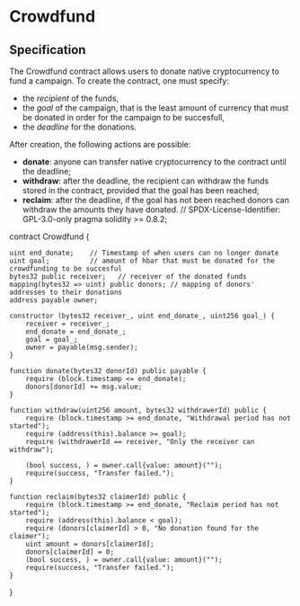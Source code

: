# Crowdfund

## Specification

The Crowdfund contract allows users to donate native cryptocurrency to
fund a campaign.
To create the contract, one must specify:
- the *recipient* of the funds,
- the *goal* of the campaign, that is the least amount of currency that
must be donated in order for the campaign to be succesfull,
- the *deadline* for the donations.

After creation, the following actions are possible:
- **donate**: anyone can transfer native cryptocurrency to the contract
until the deadline;
- **withdraw**: after the deadline, the recipient can withdraw the funds
stored in the contract, provided that the goal has been reached;
- **reclaim**: after the deadline, if the goal has not been reached
donors can withdraw the amounts they have donated.
// SPDX-License-Identifier: GPL-3.0-only
pragma solidity >= 0.8.2;

contract Crowdfund {

    uint end_donate;    // Timestamp of when users can no longer donate
    uint goal;          // amount of hbar that must be donated for the crowdfunding to be succesful
    bytes32 public receiver;   // receiver of the donated funds
    mapping(bytes32 => uint) public donors; // mapping of donors' addresses to their donations
    address payable owner;

    constructor (bytes32 receiver_, uint end_donate_, uint256 goal_) {
        receiver = receiver_;
        end_donate = end_donate_;
        goal = goal_;
        owner = payable(msg.sender);
    }
    
    function donate(bytes32 donorId) public payable {
        require (block.timestamp <= end_donate);
        donors[donorId] += msg.value;
    }

    function withdraw(uint256 amount, bytes32 withdrawerId) public {
        require (block.timestamp >= end_donate, "Withdrawal period has not started");
        require (address(this).balance >= goal);
        require (withdrawerId == receiver, "Only the receiver can withdraw");

        (bool success, ) = owner.call{value: amount}("");
        require(success, "Transfer failed.");
    }
    
    function reclaim(bytes32 claimerId) public {
        require (block.timestamp >= end_donate, "Reclaim period has not started");
        require (address(this).balance < goal);
        require (donors[claimerId] > 0, "No donation found for the claimer");
        uint amount = donors[claimerId];
        donors[claimerId] = 0;
        (bool success, ) = owner.call{value: amount}("");
        require(success, "Transfer failed.");
    }
}
